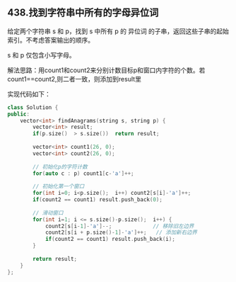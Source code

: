 ## 438.找到字符串中所有的字母异位词

给定两个字符串 s 和 p，找到 s 中所有 p 的 异位词 的子串，返回这些子串的起始索引。不考虑答案输出的顺序。

s 和 p 仅包含小写字母。

解法思路：用count1和count2来分别计数目标p和窗口内字符的个数。若count1==count2,则二者一致，则添加到result里

实现代码如下：

```c++
class Solution {
public:
    vector<int> findAnagrams(string s, string p) {
        vector<int> result;
        if(p.size()  > s.size())  return result;
 
        vector<int> count1(26, 0);
        vector<int> count2(26, 0);
        
        // 初始化p的字符计数 
        for(auto c : p) count1[c-'a']++;
 
        // 初始化第一个窗口 
        for(int i=0; i<p.size();  i++) count2[s[i]-'a']++;
        if(count2 == count1) result.push_back(0); 
 
        // 滑动窗口 
        for(int i=1; i <= s.size()-p.size();  i++) {
            count2[s[i-1]-'a']--;             // 移除旧左边界 
            count2[s[i + p.size()-1]-'a']++;   // 添加新右边界 
            if(count2 == count1) result.push_back(i); 
        }
 
        return result;
    }
};
```
